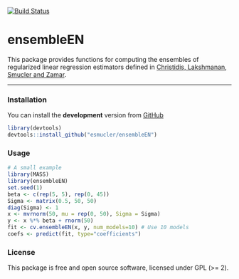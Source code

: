 
<!-- README.md is generated from README.Rmd. Please edit that file -->
[![Build Status](https://travis-ci.org/esmucler/ensembleEN.svg?branch=master)](https://travis-ci.org/esmucler/ensembleEN)

ensembleEN
==========

This package provides functions for computing the ensembles of regularized linear regression estimators defined in [Christidis, Lakshmanan, Smucler and Zamar](https://arxiv.org/abs/1712.03561).

------------------------------------------------------------------------

### Installation

You can install the **development** version from [GitHub](https://github.com/esmucler/ensembleEN)

``` r
library(devtools)
devtools::install_github("esmucler/ensembleEN")
```

### Usage

``` r
# A small example
library(MASS)
library(ensembleEN)
set.seed(1)
beta <- c(rep(5, 5), rep(0, 45))
Sigma <- matrix(0.5, 50, 50)
diag(Sigma) <- 1
x <- mvrnorm(50, mu = rep(0, 50), Sigma = Sigma)
y <- x %*% beta + rnorm(50)
fit <- cv.ensembleEN(x, y, num_models=10) # Use 10 models
coefs <- predict(fit, type="coefficients")
```

### License

This package is free and open source software, licensed under GPL (&gt;= 2).
